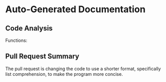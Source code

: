 # Auto-Generated Documentation

## Code Analysis
Functions: 

## Pull Request Summary
The pull request is changing the code to use a shorter format, specifically list comprehension, to make the program more concise.